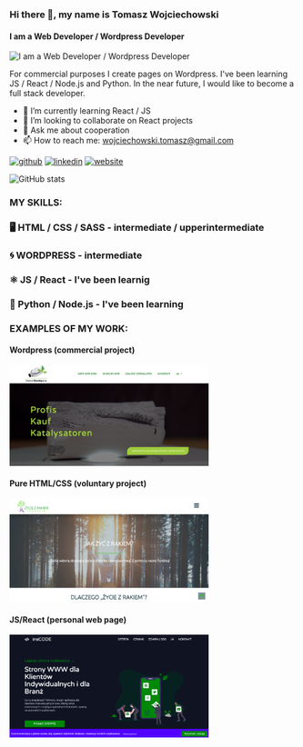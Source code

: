 ### Hi there 👋, my name is Tomasz Wojciechowski
#### I am a Web Developer / Wordpress Developer 

![I am a Web Developer / Wordpress Developer ](https://media-exp1.licdn.com/dms/image/C4E16AQFLdASSmeUyjg/profile-displaybackgroundimage-shrink_200_800/0/1616063279267?e=1621468800&v=beta&t=bWs9ftmnBk8kNeQ4RoOqSRYLY_z-JwE1ld3WaL-RPrw)


For commercial purposes I create pages on Wordpress. I've been learning JS / React / Node.js and Python. In the near future, I would like to become a full stack developer.


- 🌱 I’m currently learning React / JS 
- 👯 I’m looking to collaborate on React projects 
- 💬 Ask me about cooperation  
- 📫 How to reach me: wojciechowski.tomasz@gmail.com 


[<img src='https://cdn.jsdelivr.net/npm/simple-icons@3.0.1/icons/github.svg' alt='github' height='40'>](https://github.com/grivel17)  [<img src='https://cdn.jsdelivr.net/npm/simple-icons@3.0.1/icons/linkedin.svg' alt='linkedin' height='40'>](https://www.linkedin.com/in/tomasz-wojciechowski-61600742/)  [<img src='https://cdn.jsdelivr.net/npm/simple-icons@3.0.1/icons/icloud.svg' alt='website' height='40'>](https://ins-code.pl)  


![GitHub stats](https://github-readme-stats.vercel.app/api?username=grivel17&show_icons=true)  


### MY SKILLS: 

### 🖥️  HTML / CSS / SASS - intermediate / upperintermediate

### 🌀  WORDPRESS - intermediate

### ⚛️  JS / React - I've been learnig 

### 🐍  Python / Node.js - I've been learning 

### EXAMPLES OF MY WORK:



#### Wordpress (commercial project)
<a href="" target='_blank'><img src="https://github.com/grivel17/grivel17/blob/main/Zrzut%20ekranu%202021-03-19%20o%2012.12.35.png" width="350px" /></a>


#### Pure HTML/CSS (voluntary project)
<a href="" target='_blank'><img src="https://github.com/grivel17/grivel17/blob/main/Zrzut%20ekranu%202021-03-19%20o%2012.30.31.png" width="350px" /></a>


#### JS/React (personal web page)
<a href="" target='_blank'><img src="https://github.com/grivel17/grivel17/blob/main/Zrzut%20ekranu%202021-03-19%20o%2012.35.07.png" width="350px" /></a>
</div>
</div>






